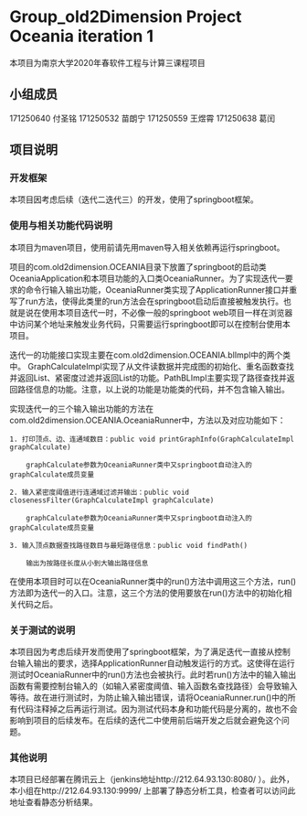 # Group_old2Dimension Project Oceania iteration 1


本项目为南京大学2020年春软件工程与计算三课程项目

## 小组成员

171250640 付圣铭
171250532 苗朗宁
171250559 王煜霄
171250638 葛闰

## 项目说明

### 开发框架

本项目因考虑后续（迭代二迭代三）的开发，使用了springboot框架。

### 使用与相关功能代码说明

本项目为maven项目，使用前请先用maven导入相关依赖再运行springboot。

项目的com.old2dimension.OCEANIA目录下放置了springboot的启动类OceaniaApplication和本项目功能的入口类OceaniaRunner。为了实现迭代一要求的命令行输入输出功能，OceaniaRunner类实现了ApplicationRunner接口并重写了run方法，使得此类里的run方法会在springboot启动后直接被触发执行。也就是说在使用本项目迭代一时，不必像一般的springboot web项目一样在浏览器中访问某个地址来触发业务代码，只需要运行springboot即可以在控制台使用本项目。

迭代一的功能接口实现主要在com.old2dimension.OCEANIA.blImpl中的两个类中。
GraphCalculateImpl实现了从文件读数据并完成图的初始化、重名函数查找并返回List、紧密度过滤并返回List的功能。PathBLImpl主要实现了路径查找并返回路径信息的功能。注意，以上说的功能是功能类的代码，并不包含输入输出。

实现迭代一的三个输入输出功能的方法在com.old2dimension.OCEANIA.OceaniaRunner中，方法以及对应功能如下：

	1. 打印顶点、边、连通域数目：public void printGraphInfo(GraphCalculateImpl graphCalculate)

		graphCalculate参数为OceaniaRunner类中又springboot自动注入的graphCalculate成员变量

	2. 输入紧密度阈值进行连通域过滤并输出：public void closenessFilter(GraphCalculateImpl graphCalculate)

		graphCalculate参数为OceaniaRunner类中又springboot自动注入的graphCalculate成员变量

	3. 输入顶点数据查找路径数目与最短路径信息：public void findPath()

		输出为按路径长度从小到大输出路径信息

在使用本项目时可以在OceaniaRunner类中的run()方法中调用这三个方法，run()方法即为迭代一的入口。注意，这三个方法的使用要放在run()方法中的初始化相关代码之后。

### 关于测试的说明

本项目因为考虑后续开发而使用了springboot框架，为了满足迭代一直接从控制台输入输出的要求，选择ApplicationRunner自动触发运行的方式。这使得在运行测试时OceaniaRunner中的run()方法也会被执行。此时若run()方法中的输入输出函数有需要控制台输入的（如输入紧密度阈值、输入函数名查找路径）会导致输入等待。故在进行测试时，为防止输入输出错误，请将OceaniaRunner.run()中的所有代码注释掉之后再运行测试。因为测试代码本身和功能代码是分离的，故也不会影响到项目的后续发布。在后续的迭代二中使用前后端开发之后就会避免这个问题。

### 其他说明

本项目已经部署在腾讯云上（jenkins地址http://212.64.93.130:8080/  ）。此外，本小组在http://212.64.93.130:9999/ 上部署了静态分析工具，检查者可以访问此地址查看静态分析结果。


